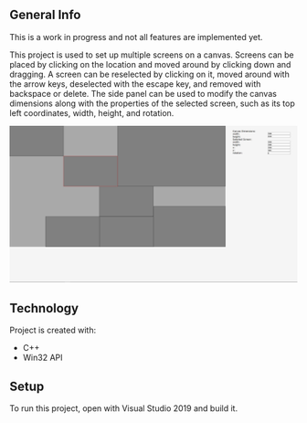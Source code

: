 ## General Info
This is a work in progress and not all features are implemented yet.

This project is used to set up multiple screens on a canvas. Screens can be placed by clicking on the location and moved around
by clicking down and dragging. A screen can be reselected by clicking on it, moved around with the arrow keys, deselected with the
escape key, and removed with backspace or delete. The side panel can be used to modify the canvas dimensions along with the
properties of the selected screen, such as its top left coordinates, width, height, and rotation.

![Example](./images/readme_example.png)

## Technology
Project is created with:
* C++
* Win32 API

## Setup
To run this project, open with Visual Studio 2019 and build it.
